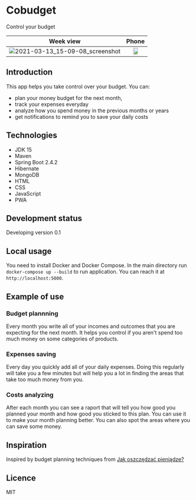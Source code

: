 # Cobudget
Control your budget

Week view | Phone
:--------:|:--------:
![2021-03-13_15-09-08_screenshot](https://user-images.githubusercontent.com/50179033/111032972-31cfa600-840f-11eb-829a-9d4c6ae7ea71.png)|<img src="https://user-images.githubusercontent.com/50179033/111032975-32683c80-840f-11eb-8263-e2b43a77b1c7.jpg" width="50%">

## Introduction
This app helps you take control over your budget. You can:
- plan your money budget for the next month,
- track your expenses everyday
- analyze how you spend money in the previous months or years
- get notifications to remind you to save your daily costs

## Technologies
- JDK 15
- Maven
- Spring Boot 2.4.2
- Hibernate
- MongoDB
- HTML
- CSS
- JavaScript
- PWA

## Development status
Developing version 0.1

## Local usage
You need to install Docker and Docker Compose. In the main directory run `docker-compose up --build` to run application. You can reach it at `http://localhost:5000`.

## Example of use

### Budget plannning
Every month you write all of your incomes and outcomes that you are expecting for the next month.
It helps you control if you aren't spend too much money on some categories of products.

### Expenses saving
Every day you quickly add all of your daily expenses. Doing this regularly will take you a few minutes but
will help you a lot in finding the areas that take too much money from you.

### Costs analyzing
After each month you can see a raport that will tell you how good you planned your month and how good you sticked to this plan.
You can use it to make your month planning better. You can also spot the areas where you can save some money.

## Inspiration
Inspired by budget planning techniques from [Jak oszczędzać pieniądze?](https://jakoszczedzacpieniadze.pl)

## Licence
MIT

